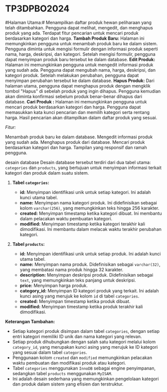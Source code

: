 # TP3DPBO2024

#Halaman Utama:#
Menampilkan daftar produk hewan peliharaan yang telah ditambahkan.
Pengguna dapat melihat, mengedit, dan menghapus produk yang ada.
Terdapat fitur pencarian untuk mencari produk berdasarkan kategori dan harga.
**Tambah Produk Baru:**
Halaman ini memungkinkan pengguna untuk menambah produk baru ke dalam sistem.
Pengguna diminta untuk mengisi formulir dengan informasi produk seperti nama, harga, deskripsi, dan kategori.
Setelah mengisi formulir, pengguna dapat menyimpan produk baru tersebut ke dalam database.
**Edit Produk:**
Halaman ini memungkinkan pengguna untuk mengedit informasi produk yang sudah ada.
Pengguna dapat mengubah nama, harga, deskripsi, dan kategori produk.
Setelah melakukan perubahan, pengguna dapat menyimpan perubahan tersebut ke dalam database.
**Hapus Produk:**
Dari halaman utama, pengguna dapat menghapus produk dengan mengklik tombol "Hapus" di sebelah produk yang ingin dihapus.
Pengguna kemudian akan diminta konfirmasi sebelum produk benar-benar dihapus dari database.
**Cari Produk :**
Halaman ini memungkinkan pengguna untuk mencari produk berdasarkan kategori dan harga.
Pengguna dapat memasukkan kata kunci pencarian dan memilih kategori serta rentang harga.
Hasil pencarian akan ditampilkan dalam daftar produk yang sesuai.

*Fitur:*

Menambah produk baru ke dalam database.
Mengedit informasi produk yang sudah ada.
Menghapus produk dari database.
Mencari produk berdasarkan kategori dan harga.
Tampilan yang responsif dan ramah pengguna.

desain database
Desain database tersebut terdiri dari dua tabel utama: `categories` dan `products`, yang bertujuan untuk menyimpan informasi terkait kategori dan produk dalam suatu sistem.

1. **Tabel `categories`:**
   - **id:** Menyimpan identifikasi unik untuk setiap kategori. Ini adalah kunci utama tabel.
   - **name:** Menyimpan nama kategori produk. Ini didefinisikan sebagai kolom `varchar(256)`, yang memungkinkan teks hingga 256 karakter.
   - **created:** Menyimpan timestamp ketika kategori dibuat. Ini membantu dalam pelacakan waktu pembuatan kategori.
   - **modified:** Menyimpan timestamp ketika kategori terakhir kali dimodifikasi. Ini membantu dalam melacak waktu terakhir perubahan kategori.

2. **Tabel `products`:**
   - **id:** Menyimpan identifikasi unik untuk setiap produk. Ini adalah kunci utama tabel.
   - **name:** Menyimpan nama produk. Didefinisikan sebagai `varchar(32)`, yang membatasi nama produk hingga 32 karakter.
   - **description:** Menyimpan deskripsi produk. Didefinisikan sebagai `text`, yang memungkinkan teks panjang untuk deskripsi.
   - **price:** Menyimpan harga produk.
   - **category_id:** Menyimpan ID kategori produk yang terkait. Ini adalah kunci asing yang merujuk ke kolom `id` di tabel `categories`.
   - **created:** Menyimpan timestamp ketika produk dibuat.
   - **modified:** Menyimpan timestamp ketika produk terakhir kali dimodifikasi.

**Keterangan Tambahan:**
- Setiap kategori produk disimpan dalam tabel `categories`, dengan setiap entri kategori memiliki ID unik dan nama kategori yang relevan.
- Setiap produk dihubungkan dengan salah satu kategori melalui kolom `category_id`, yang merupakan kunci asing yang merujuk ke ID kategori yang sesuai dalam tabel `categories`.
- Penggunaan kolom `created` dan `modified` memungkinkan pelacakan waktu pembuatan dan modifikasi produk atau kategori.
- Tabel `categories` menggunakan `InnoDB` sebagai engine penyimpanan, sedangkan tabel `products` menggunakan `MyISAM`.
- Ini adalah desain sederhana yang memungkinkan pengelolaan kategori dan produk dalam sistem yang efisien dan terstruktur.
